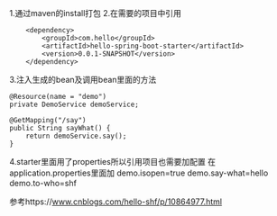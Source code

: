 1.通过maven的install打包
2.在需要的项目中引用

        <dependency>
            <groupId>com.hello</groupId>
            <artifactId>hello-spring-boot-starter</artifactId>
            <version>0.0.1-SNAPSHOT</version>
        </dependency>
        
3.注入生成的bean及调用bean里面的方法
   
    @Resource(name = "demo")
    private DemoService demoService;

    @GetMapping("/say")
    public String sayWhat() {
        return demoService.say();
    }
4.starter里面用了properties所以引用项目也需要加配置
在application.properties里面加
demo.isopen=true
demo.say-what=hello
demo.to-who=shf

参考https://www.cnblogs.com/hello-shf/p/10864977.html